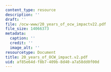 ```yaml
---
content_type: resource
description: ''
draft: ''
file: /ocw-www/20_years_of_ocw_impactv22.pdf
file_size: 14066373
metadata:
  caption: ''
  credit: ''
  image_alt: ''
resourcetype: Document
title: 20_years_of_OCW_impact.v2.pdf
uid: af85e64d-f8b7-409b-8d40-a7a58dd0f00d
---
```

